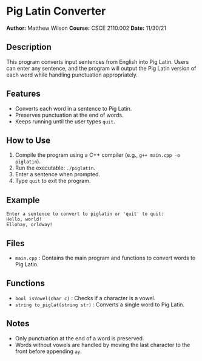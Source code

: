 # Pig Latin Converter

**Author:** Matthew Wilson
**Course:** CSCE 2110.002
**Date:** 11/30/21

## Description

This program converts input sentences from English into Pig Latin. Users can enter any sentence, and the program will output the Pig Latin version of each word while handling punctuation appropriately.

## Features

* Converts each word in a sentence to Pig Latin.
* Preserves punctuation at the end of words.
* Keeps running until the user types `quit`.

## How to Use

1. Compile the program using a C++ compiler (e.g., `g++ main.cpp -o piglatin`).
2. Run the executable: `./piglatin`.
3. Enter a sentence when prompted.
4. Type `quit` to exit the program.

## Example

```
Enter a sentence to convert to piglatin or 'quit' to quit:
Hello, world!
Ellohay, orldway!
```

## Files

* `main.cpp` : Contains the main program and functions to convert words to Pig Latin.

## Functions

* `bool isVowel(char c)` : Checks if a character is a vowel.
* `string to_piglat(string str)` : Converts a single word to Pig Latin.

## Notes

* Only punctuation at the end of a word is preserved.
* Words without vowels are handled by moving the last character to the front before appending `ay`.
